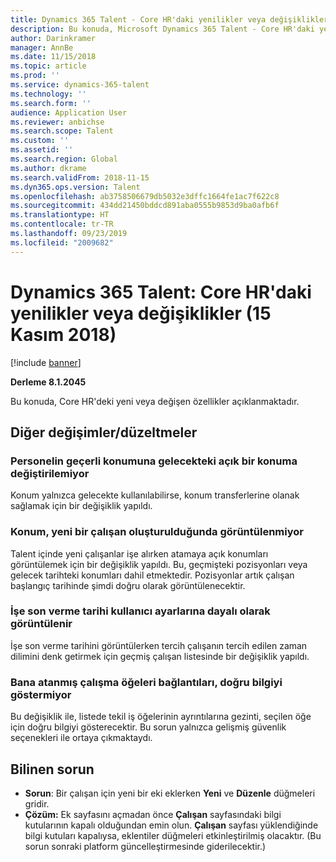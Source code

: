 ```yaml
---
title: Dynamics 365 Talent - Core HR'daki yenilikler veya değişiklikler (15 Kasım 2018)
description: Bu konuda, Microsoft Dynamics 365 Talent - Core HR'daki yeni veya değişen özellikler açıklanmaktadır.
author: Darinkramer
manager: AnnBe
ms.date: 11/15/2018
ms.topic: article
ms.prod: ''
ms.service: dynamics-365-talent
ms.technology: ''
ms.search.form: ''
audience: Application User
ms.reviewer: anbichse
ms.search.scope: Talent
ms.custom: ''
ms.assetid: ''
ms.search.region: Global
ms.author: dkrame
ms.search.validFrom: 2018-11-15
ms.dyn365.ops.version: Talent
ms.openlocfilehash: ab3758506679db5032e3dffc1664fe1ac7f622c8
ms.sourcegitcommit: 434dd21450bddcd891aba0555b9853d9ba0afb6f
ms.translationtype: HT
ms.contentlocale: tr-TR
ms.lasthandoff: 09/23/2019
ms.locfileid: "2009682"
---
```

# <a name="whats-new-or-changed-in-dynamics-365-talent-core-hr-november-15-2018"></a>Dynamics 365 Talent: Core HR'daki yenilikler veya değişiklikler (15 Kasım 2018)

[!include [banner](includes/banner.md)]

**Derleme 8.1.2045**

Bu konuda, Core HR'deki yeni veya değişen özellikler açıklanmaktadır.

## <a name="other-changesfixes"></a>Diğer değişimler/düzeltmeler

### <a name="unable-to-change-employees-current-position-to-a-future-open-position"></a>Personelin geçerli konumuna gelecekteki açık bir konuma değiştirilemiyor

Konum yalnızca gelecekte kullanılabilirse, konum transferlerine olanak sağlamak için bir değişiklik yapıldı. 

### <a name="position-does-not-display-when-creating-a-new-employee"></a>Konum, yeni bir çalışan oluşturulduğunda görüntülenmiyor

Talent içinde yeni çalışanlar işe alırken atamaya açık konumları görüntülemek için bir değişiklik yapıldı. Bu, geçmişteki pozisyonları veya gelecek tarihteki konumları dahil etmektedir. Pozisyonlar artık çalışan başlangıç tarihinde şimdi doğru olarak görüntülenecektir. 

### <a name="termination-date-is-displaying-based-on-user-settings"></a>İşe son verme tarihi kullanıcı ayarlarına dayalı olarak görüntülenir

İşe son verme tarihini görüntülerken tercih çalışanın tercih edilen zaman dilimini denk getirmek için geçmiş çalışan listesinde bir değişiklik yapıldı.

### <a name="work-items-assigned-to-me-links-not-displaying-the-correct-information"></a>Bana atanmış çalışma öğeleri bağlantıları, doğru bilgiyi göstermiyor

Bu değişiklik ile, listede tekil iş öğelerinin ayrıntılarına gezinti, seçilen öğe için doğru bilgiyi gösterecektir. Bu sorun yalnızca gelişmiş güvenlik seçenekleri ile ortaya çıkmaktaydı.


## <a name="known-issue"></a>Bilinen sorun

- **Sorun**: Bir çalışan için yeni bir eki eklerken **Yeni** ve **Düzenle** düğmeleri gridir. 
- **Çözüm:** Ek sayfasını açmadan önce **Çalışan** sayfasındaki bilgi kutularının kapalı olduğundan emin olun. **Çalışan** sayfası yüklendiğinde bilgi kutuları kapalıysa, eklentiler düğmeleri etkinleştirilmiş olacaktır. (Bu sorun sonraki platform güncelleştirmesinde giderilecektir.)
